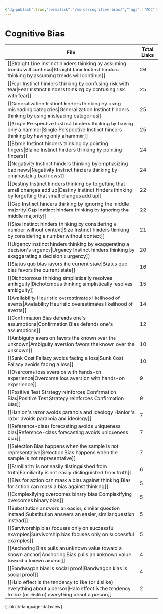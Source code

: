 ```yaml
---
{"dg-publish":true,"permalink":"/mo-cs/cognitive-bias/","tags":["MOC"]}
---
```


# Cognitive Bias

| File                                                                                                                                                          | Total Links |
| ------------------------------------------------------------------------------------------------------------------------------------------------------------- | ----------- |
| [[Straight Line Instinct hinders thinking by assuming trends will continue\|Straight Line Instinct hinders thinking by assuming trends will continue]]     | 26          |
| [[Fear Instinct hinders thinking by confusing risk with fear\|Fear Instinct hinders thinking by confusing risk with fear]]                                 | 25          |
| [[Generalization Instinct hinders thinking by using misleading categories\|Generalization Instinct hinders thinking by using misleading categories]]       | 25          |
| [[Single Perspective Instinct hinders thinking by having only a hammer\|Single Perspective Instinct hinders thinking by having only a hammer]]             | 25          |
| [[Blame Instinct hinders thinking by pointing fingers\|Blame Instinct hinders thinking by pointing fingers]]                                               | 24          |
| [[Negativity Instinct hinders thinking by emphasizing bad news\|Negativity Instinct hinders thinking by emphasizing bad news]]                             | 24          |
| [[Destiny Instinct hinders thinking by forgetting that small changes add up\|Destiny Instinct hinders thinking by forgetting that small changes add up]]   | 22          |
| [[Gap Instinct hinders thinking by ignoring the middle majority\|Gap Instinct hinders thinking by ignoring the middle majority]]                           | 22          |
| [[Size Instinct hinders thinking by considering a number without context\|Size Instinct hinders thinking by considering a number without context]]         | 21          |
| [[Urgency Instinct hinders thinking by exaggerating a decision's urgency\|Urgency Instinct hinders thinking by exaggerating a decision's urgency]]         | 20          |
| [[Status quo bias favors the current state\|Status quo bias favors the current state]]                                                                     | 16          |
| [[Dichotomous thinking simplistically resolves ambiguity\|Dichotomous thinking simplistically resolves ambiguity]]                                         | 15          |
| [[Availability Heuristic overestimates likelihood of events\|Availability Heuristic overestimates likelihood of events]]                                   | 14          |
| [[Confirmation Bias defends one's assumptions\|Confirmation Bias defends one's assumptions]]                                                               | 12          |
| [[Ambiguity aversion favors the known over the unknown\|Ambiguity aversion favors the known over the unknown]]                                             | 10          |
| [[Sunk Cost Fallacy avoids facing a loss\|Sunk Cost Fallacy avoids facing a loss]]                                                                         | 10          |
| [[Overcome loss aversion with hands-on experience\|Overcome loss aversion with hands-on experience]]                                                       | 9           |
| [[Positive Test Strategy reinforces Confirmation Bias\|Positive Test Strategy reinforces Confirmation Bias]]                                               | 9           |
| [[Hanlon's razor avoids paranoia and ideology\|Hanlon's razor avoids paranoia and ideology]]                                                               | 7           |
| [[Reference-class forecasting avoids uniqueness bias\|Reference-class forecasting avoids uniqueness bias]]                                                 | 7           |
| [[Selection Bias happens when the sample is not representative\|Selection Bias happens when the sample is not representative]]                             | 7           |
| [[Familiarity is not easily distinguished from truth\|Familiarity is not easily distinguished from truth]]                                                 | 6           |
| [[Bias for action can mask a bias against thinking\|Bias for action can mask a bias against thinking]]                                                     | 5           |
| [[Complexifying overcomes binary bias\|Complexifying overcomes binary bias]]                                                                               | 5           |
| [[Substitution answers an easier, similar question instead\|Substitution answers an easier, similar question instead]]                                     | 5           |
| [[Survivorship bias focuses only on successful examples\|Survivorship bias focuses only on successful examples]]                                           | 5           |
| [[Anchoring Bias pulls an unknown value toward a known anchor\|Anchoring Bias pulls an unknown value toward a known anchor]]                               | 4           |
| [[Bandwagon bias is social proof\|Bandwagon bias is social proof]]                                                                                         | 4           |
| [[Halo effect is the tendency to like (or dislike) everything about a person\|Halo effect is the tendency to like (or dislike) everything about a person]] | 2           |

{ .block-language-dataview}